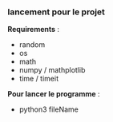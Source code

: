 ### lancement pour le projet
**Requirements** : 
* random
* os
* math
* numpy / mathplotlib
* time / timeit

**Pour lancer le programme** : 
* python3 fileName
    